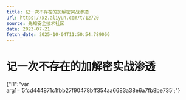```yaml
---
title: 记一次不存在的加解密实战渗透
url: https://xz.aliyun.com/t/12720
source: 先知安全技术社区
date: 2023-07-21
fetch_date: 2025-10-04T11:50:54.789066
---
```


# 记一次不存在的加解密实战渗透

{"l1":"var arg1='5fcd444871c1fbb27f90478bff354aa6683a38e6a7fb8be735';"}